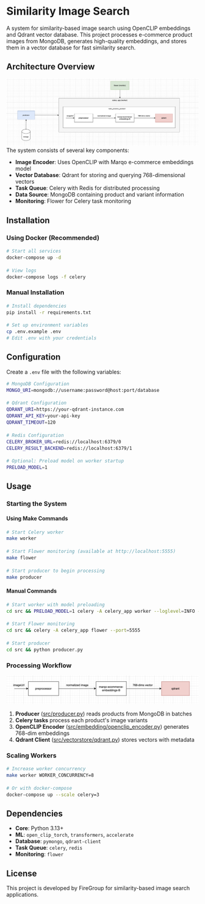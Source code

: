 # Similarity Image Search

A system for similarity-based image search using OpenCLIP embeddings and Qdrant vector database. This project processes e-commerce product images from MongoDB, generates high-quality embeddings, and stores them in a vector database for fast similarity search.

## Architecture Overview
![Architecture](image-1.png)
The system consists of several key components:

- **Image Encoder**: Uses OpenCLIP with Marqo e-commerce embeddings model
- **Vector Database**: Qdrant for storing and querying 768-dimensional vectors
- **Task Queue**: Celery with Redis for distributed processing
- **Data Source**: MongoDB containing product and variant information
- **Monitoring**: Flower for Celery task monitoring

## Installation

### Using Docker (Recommended)

```bash
# Start all services
docker-compose up -d

# View logs
docker-compose logs -f celery
```

### Manual Installation

```bash
# Install dependencies
pip install -r requirements.txt

# Set up environment variables
cp .env.example .env
# Edit .env with your credentials
```

## Configuration

Create a `.env` file with the following variables:

```bash
# MongoDB Configuration
MONGO_URI=mongodb://username:password@host:port/database

# Qdrant Configuration  
QDRANT_URI=https://your-qdrant-instance.com
QDRANT_API_KEY=your-api-key
QDRANT_TIMEOUT=120

# Redis Configuration
CELERY_BROKER_URL=redis://localhost:6379/0
CELERY_RESULT_BACKEND=redis://localhost:6379/1

# Optional: Preload model on worker startup
PRELOAD_MODEL=1
```

## Usage

### Starting the System

#### Using Make Commands

```bash
# Start Celery worker
make worker

# Start Flower monitoring (available at http://localhost:5555)
make flower

# Start producer to begin processing
make producer
```

#### Manual Commands

```bash
# Start worker with model preloading
cd src && PRELOAD_MODEL=1 celery -A celery_app worker --loglevel=INFO --concurrency=4

# Start Flower monitoring
cd src && celery -A celery_app flower --port=5555

# Start producer
cd src && python producer.py
```

### Processing Workflow
![Workflow](image.png)

1. **Producer** ([src/producer.py](src/producer.py)) reads products from MongoDB in batches
2. **Celery tasks** process each product's image variants
3. **OpenCLIP Encoder** ([src/embedding/openclip_encoder.py](src/embedding/openclip_encoder.py)) generates 768-dim embeddings
4. **Qdrant Client** ([src/vectorstore/qdrant.py](src/vectorstore/qdrant.py)) stores vectors with metadata

### Scaling Workers

```bash
# Increase worker concurrency
make worker WORKER_CONCURRENCY=8

# Or with docker-compose
docker-compose up --scale celery=3
```

## Dependencies

- **Core**: Python 3.13+
- **ML**: `open_clip_torch`, `transformers`, `accelerate`
- **Database**: `pymongo`, `qdrant-client`
- **Task Queue**: `celery`, `redis`
- **Monitoring**: `flower`

## License

This project is developed by FireGroup for similarity-based image search applications.
